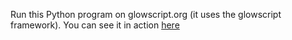 Run this Python program on glowscript.org (it uses the glowscript framework). You can see it in action <a href="https://glowscript.org/#/user/c26ab1/folder/MyPrograms/program/Orbits">here</a>
